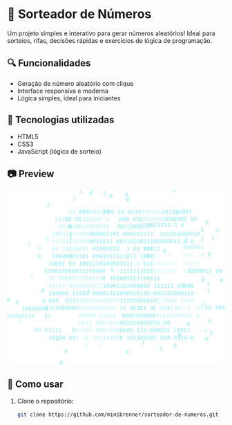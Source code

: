 # 🎲 Sorteador de Números

Um projeto simples e interativo para gerar números aleatórios! Ideal para sorteios, rifas, decisões rápidas e exercícios de lógica de programação.

## 🔍 Funcionalidades

- Geração de número aleatório com clique
- Interface responsiva e moderna
- Lógica simples, ideal para iniciantes

## 🧠 Tecnologias utilizadas

- HTML5
- CSS3
- JavaScript (lógica de sorteio)

## 📷 Preview

![Preview do Projeto](./img/code.png)

## 🚀 Como usar

1. Clone o repositório:
   ```bash
   git clone https://github.com/minibrenner/sorteador-de-numeros.git
